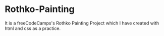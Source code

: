 # Rothko-Painting
It is a freeCodeCamps's Rothko Painting Project which I have created with html and css as a practice.
